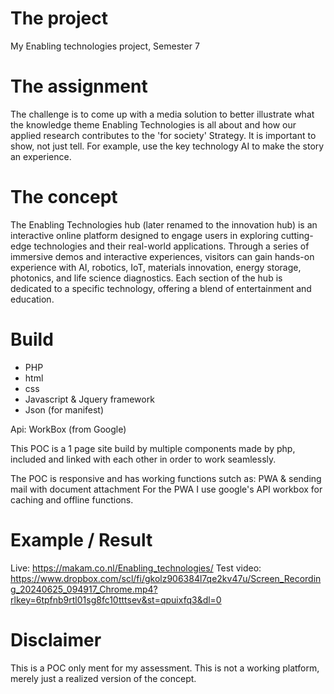 # The project
My Enabling technologies project, Semester 7

# The assignment
The challenge is to come up with a media solution to better illustrate what the knowledge theme
Enabling Technologies is all about and how our applied research contributes to the 'for society'
Strategy. It is important to show, not just tell. For example, use the key technology AI to make
the story an experience.

# The concept
The Enabling Technologies hub (later renamed to the innovation hub) is an interactive online
platform designed to engage users in exploring cutting-edge technologies and their real-world
applications. Through a series of immersive demos and interactive experiences, visitors can
gain hands-on experience with AI, robotics, IoT, materials innovation, energy storage, photonics,
and life science diagnostics. Each section of the hub is dedicated to a specific technology,
offering a blend of entertainment and education.

# Build

- PHP
- html
- css
- Javascript & Jquery framework
- Json (for manifest)

Api: WorkBox (from Google)

This POC is a 1 page site build by multiple components made by php, included and
linked with each other in order to work seamlessly.

The POC is responsive and has working functions sutch as: PWA & sending mail with document attachment
For the PWA I use google's API workbox for caching and offline functions.

# Example / Result
Live:         https://makam.co.nl/Enabling_technologies/
Test video:   https://www.dropbox.com/scl/fi/gkolz906384l7qe2kv47u/Screen_Recording_20240625_094917_Chrome.mp4?rlkey=6tpfnb9rtl01sg8fc10tttsev&st=qpuixfq3&dl=0

# Disclaimer
This is a POC only ment for my assessment. This is not a working platform, merely just a
realized version of the concept.
